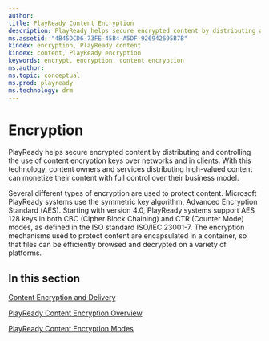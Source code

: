```yaml
---
author:
title: PlayReady Content Encryption
description: PlayReady helps secure encrypted content by distributing and controlling the use of content encryption keys over networks and in clients.
ms.assetid: "4B45DCD6-73FE-45B4-A5DF-926942695B7B"
kindex: encryption, PlayReady content
kindex: content, PlayReady encryption
keywords: encrypt, encryption, content encryption
ms.author:
ms.topic: conceptual
ms.prod: playready
ms.technology: drm
---
```



# Encryption

PlayReady helps secure encrypted content by distributing and controlling the use of content encryption keys over networks and in clients. With this technology, content owners and services distributing high-valued content can monetize their content with full control over their business model.

Several different types of encryption are used to protect content. Microsoft PlayReady systems use the symmetric key algorithm, Advanced Encryption Standard (AES). Starting with version 4.0, PlayReady systems support AES 128 keys in both CBC (Cipher Block Chaining) and CTR (Counter Mode) modes, as defined in the ISO standard ISO/IEC 23001-7. The encryption mechanisms used to protect content are encapsulated in a container, so that files can be efficiently browsed and decrypted on a variety of platforms.

## In this section

[Content Encryption and Delivery](content-encryption-and-delivery.md)

[PlayReady Content Encryption Overview](playready-content-encryption-overview.md)

[PlayReady Content Encryption Modes](playready-content-encryption-modes.md)